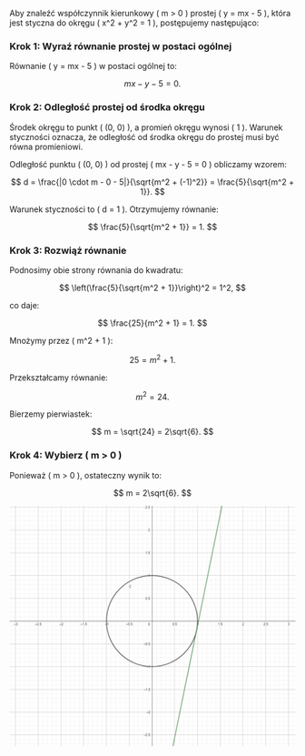 Aby znaleźć współczynnik kierunkowy \( m > 0 \) prostej \( y = mx - 5 \), która jest styczna do okręgu \( x^2 + y^2 = 1 \), postępujemy następująco:

### Krok 1: Wyraź równanie prostej w postaci ogólnej
Równanie \( y = mx - 5 \) w postaci ogólnej to:

$$
mx - y - 5 = 0.
$$

### Krok 2: Odległość prostej od środka okręgu
Środek okręgu to punkt \( (0, 0) \), a promień okręgu wynosi \( 1 \). Warunek styczności oznacza, że odległość od środka okręgu do prostej musi być równa promieniowi.

Odległość punktu \( (0, 0) \) od prostej \( mx - y - 5 = 0 \) obliczamy wzorem:

$$
d = \frac{|0 \cdot m - 0 - 5|}{\sqrt{m^2 + (-1)^2}} = \frac{5}{\sqrt{m^2 + 1}}.
$$

Warunek styczności to \( d = 1 \). Otrzymujemy równanie:

$$
\frac{5}{\sqrt{m^2 + 1}} = 1.
$$

### Krok 3: Rozwiąż równanie
Podnosimy obie strony równania do kwadratu:

$$
\left(\frac{5}{\sqrt{m^2 + 1}}\right)^2 = 1^2,
$$

co daje:

$$
\frac{25}{m^2 + 1} = 1.
$$

Mnożymy przez \( m^2 + 1 \):

$$
25 = m^2 + 1.
$$

Przekształcamy równanie:

$$
m^2 = 24.
$$

Bierzemy pierwiastek:

$$
m = \sqrt{24} = 2\sqrt{6}.
$$

### Krok 4: Wybierz \( m > 0 \)
Ponieważ \( m > 0 \), ostateczny wynik to:

$$
m = 2\sqrt{6}.
$$

![alt text](image.png)